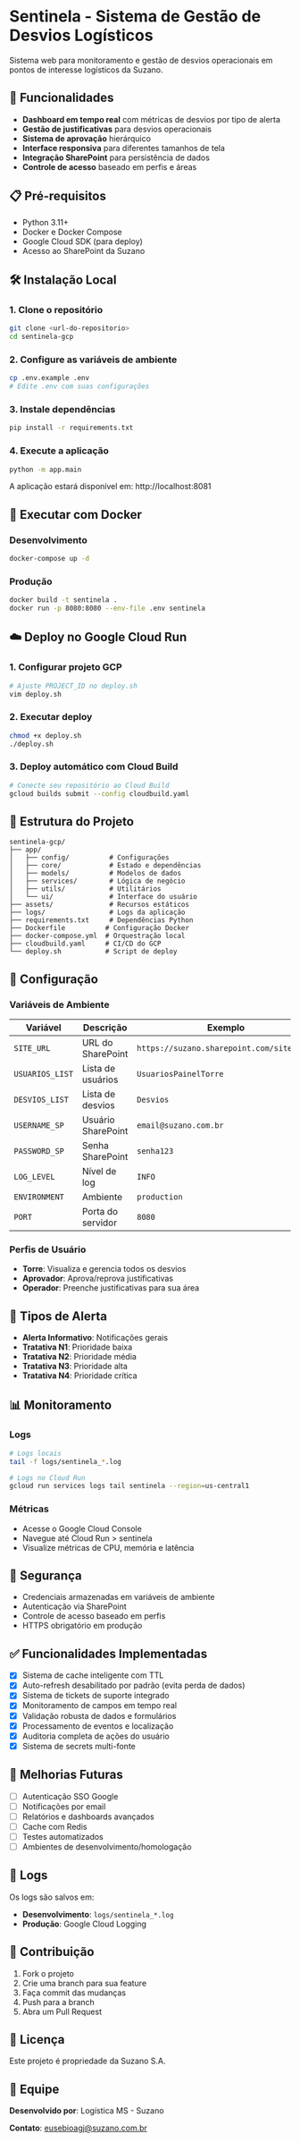 # Sentinela - Sistema de Gestão de Desvios Logísticos

Sistema web para monitoramento e gestão de desvios operacionais em pontos de interesse logísticos da Suzano.

## 🚀 Funcionalidades

- **Dashboard em tempo real** com métricas de desvios por tipo de alerta
- **Gestão de justificativas** para desvios operacionais
- **Sistema de aprovação** hierárquico
- **Interface responsiva** para diferentes tamanhos de tela
- **Integração SharePoint** para persistência de dados
- **Controle de acesso** baseado em perfis e áreas

## 📋 Pré-requisitos

- Python 3.11+
- Docker e Docker Compose
- Google Cloud SDK (para deploy)
- Acesso ao SharePoint da Suzano

## 🛠️ Instalação Local

### 1. Clone o repositório
```bash
git clone <url-do-repositorio>
cd sentinela-gcp
```

### 2. Configure as variáveis de ambiente
```bash
cp .env.example .env
# Edite .env com suas configurações
```

### 3. Instale dependências
```bash
pip install -r requirements.txt
```

### 4. Execute a aplicação
```bash
python -m app.main
```

A aplicação estará disponível em: http://localhost:8081

## 🐳 Executar com Docker

### Desenvolvimento
```bash
docker-compose up -d
```

### Produção
```bash
docker build -t sentinela .
docker run -p 8080:8080 --env-file .env sentinela
```

## ☁️ Deploy no Google Cloud Run

### 1. Configurar projeto GCP
```bash
# Ajuste PROJECT_ID no deploy.sh
vim deploy.sh
```

### 2. Executar deploy
```bash
chmod +x deploy.sh
./deploy.sh
```

### 3. Deploy automático com Cloud Build
```bash
# Conecte seu repositório ao Cloud Build
gcloud builds submit --config cloudbuild.yaml
```

## 📁 Estrutura do Projeto

```
sentinela-gcp/
├── app/
│   ├── config/          # Configurações
│   ├── core/            # Estado e dependências
│   ├── models/          # Modelos de dados
│   ├── services/        # Lógica de negócio
│   ├── utils/           # Utilitários
│   └── ui/              # Interface do usuário
├── assets/              # Recursos estáticos
├── logs/                # Logs da aplicação
├── requirements.txt     # Dependências Python
├── Dockerfile          # Configuração Docker
├── docker-compose.yml  # Orquestração local
├── cloudbuild.yaml     # CI/CD do GCP
└── deploy.sh           # Script de deploy
```

## 🔧 Configuração

### Variáveis de Ambiente

| Variável | Descrição | Exemplo |
|----------|-----------|---------|
| `SITE_URL` | URL do SharePoint | `https://suzano.sharepoint.com/sites/...` |
| `USUARIOS_LIST` | Lista de usuários | `UsuariosPainelTorre` |
| `DESVIOS_LIST` | Lista de desvios | `Desvios` |
| `USERNAME_SP` | Usuário SharePoint | `email@suzano.com.br` |
| `PASSWORD_SP` | Senha SharePoint | `senha123` |
| `LOG_LEVEL` | Nível de log | `INFO` |
| `ENVIRONMENT` | Ambiente | `production` |
| `PORT` | Porta do servidor | `8080` |

### Perfis de Usuário

- **Torre**: Visualiza e gerencia todos os desvios
- **Aprovador**: Aprova/reprova justificativas
- **Operador**: Preenche justificativas para sua área

## 🎯 Tipos de Alerta

- **Alerta Informativo**: Notificações gerais
- **Tratativa N1**: Prioridade baixa
- **Tratativa N2**: Prioridade média
- **Tratativa N3**: Prioridade alta
- **Tratativa N4**: Prioridade crítica

## 📊 Monitoramento

### Logs
```bash
# Logs locais
tail -f logs/sentinela_*.log

# Logs no Cloud Run
gcloud run services logs tail sentinela --region=us-central1
```

### Métricas
- Acesse o Google Cloud Console
- Navegue até Cloud Run > sentinela
- Visualize métricas de CPU, memória e latência

## 🔐 Segurança

- Credenciais armazenadas em variáveis de ambiente
- Autenticação via SharePoint
- Controle de acesso baseado em perfis
- HTTPS obrigatório em produção

## ✅ Funcionalidades Implementadas

- [x] Sistema de cache inteligente com TTL
- [x] Auto-refresh desabilitado por padrão (evita perda de dados)
- [x] Sistema de tickets de suporte integrado
- [x] Monitoramento de campos em tempo real
- [x] Validação robusta de dados e formulários
- [x] Processamento de eventos e localização
- [x] Auditoria completa de ações do usuário
- [x] Sistema de secrets multi-fonte

## 🚀 Melhorias Futuras

- [ ] Autenticação SSO Google
- [ ] Notificações por email
- [ ] Relatórios e dashboards avançados
- [ ] Cache com Redis
- [ ] Testes automatizados
- [ ] Ambientes de desenvolvimento/homologação

## 📝 Logs

Os logs são salvos em:
- **Desenvolvimento**: `logs/sentinela_*.log`
- **Produção**: Google Cloud Logging

## 🤝 Contribuição

1. Fork o projeto
2. Crie uma branch para sua feature
3. Faça commit das mudanças
4. Push para a branch
5. Abra um Pull Request

## 📄 Licença

Este projeto é propriedade da Suzano S.A.

## 👥 Equipe

**Desenvolvido por**: Logística MS - Suzano

**Contato**: eusebioagj@suzano.com.br